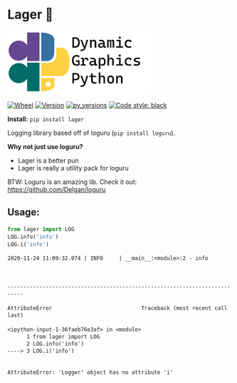 # Lager :beer:

<img src="https://github.com/dynamic-graphics-inc/dgpy-libs/blob/master/_data/dgpy_banner.svg?raw=true" alt="drawing" width="320"/>

[![Wheel](https://img.shields.io/pypi/wheel/lager.svg)](https://img.shields.io/pypi/wheel/lager.svg)
[![Version](https://img.shields.io/pypi/v/lager.svg)](https://img.shields.io/pypi/v/lager.svg)
[![py_versions](https://img.shields.io/pypi/pyversions/lager.svg)](https://img.shields.io/pypi/pyversions/lager.svg)
[![Code style: black](https://img.shields.io/badge/code%20style-black-000000.svg)](https://github.com/psf/black)

**Install:** `pip install lager`

Logging library based off of loguru (`pip install loguru`).

**Why not just use loguru?**

 - Lager is a better pun
 - Lager is really a utility pack for loguru

BTW: Loguru is an amazing lib. Check it out: https://github.com/Delgan/loguru

## Usage:



```python
from lager import LOG
LOG.info('info')
LOG.i('info')
```

    2020-11-24 11:09:32.074 | INFO     | __main__:<module>:2 - info



    ---------------------------------------------------------------------------

    AttributeError                            Traceback (most recent call last)

    <ipython-input-1-36faeb76e3af> in <module>
          1 from lager import LOG
          2 LOG.info('info')
    ----> 3 LOG.i('info')
    

    AttributeError: 'Logger' object has no attribute 'i'

